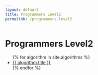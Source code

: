 ```yaml
---
layout: default
title: Programmers Level2
permalink: /programmers-level2
---
```


# Programmers Level2

<ul>
  {% for algorithm in site.algorithms %}
    <li>
      <a href="{{ algorithm.url }}">{{ algorithm.title }}</a>
    </li>
  {% endfor %}
</ul>
